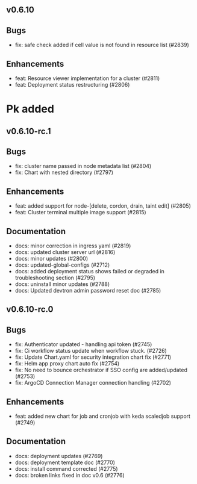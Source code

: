 ## v0.6.10

## Bugs
- fix: safe check added if cell value is not found in resource list (#2839)
## Enhancements
- feat: Resource viewer implementation for a cluster (#2811)
- feat: Deployment status restructuring (#2806)
# Pk added

## v0.6.10-rc.1

## Bugs
- fix: cluster name passed in node metadata list (#2804)
- fix: Chart with nested directory  (#2797)
## Enhancements
- feat: added support for node-[delete, cordon, drain, taint edit] (#2805)
- feat: Cluster terminal multiple image support (#2815)
## Documentation
- docs: minor correction in ingress yaml (#2819)
- docs: updated cluster server url (#2816)
- docs: minor updates (#2800)
- docs: updated-global-configs (#2712)
- docs: added deployment status shows failed or degraded in troubleshooting section (#2795)
- docs: uninstall minor updates (#2788)
- docs: Updated devtron admin password reset doc (#2785)


## v0.6.10-rc.0

## Bugs
- fix: Authenticator updated - handling api token (#2745)
- fix: Ci workflow status update when workflow stuck. (#2726)
- fix: Update Chart.yaml for security integration chart fix (#2771)
- fix: Helm app proxy chart auto fix (#2754)
- fix: No need to bounce orchestrator if SSO config are added/updated (#2753)
- fix: ArgoCD Connection Manager connection handling (#2702)
## Enhancements
- feat: added new chart for job and cronjob with keda scaledjob support (#2749)
## Documentation
- docs: deployment updates (#2769)
- docs: deployment template doc (#2770)
- docs: install command corrected (#2775)
- docs: broken links fixed in doc v0.6 (#2776)



